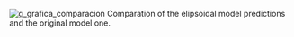 ![g_grafica_comparacion](https://github.com/user-attachments/assets/ee2e192f-e6f9-473e-9895-19af0d2e3174)
Comparation of the elipsoidal model predictions and the original model one.
